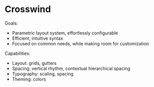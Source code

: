 # Crosswind

Goals:
- Parametric layout system, effortlessly configurable
- Efficient, intuitive syntax
- Focused on common needs, while making room for customization

Capabilities:
- Layout: grids, gutters
- Spacing: vertical rhythm, contextual hierarchical spacing
- Typography: scaling, spacing
- Theming: colors
